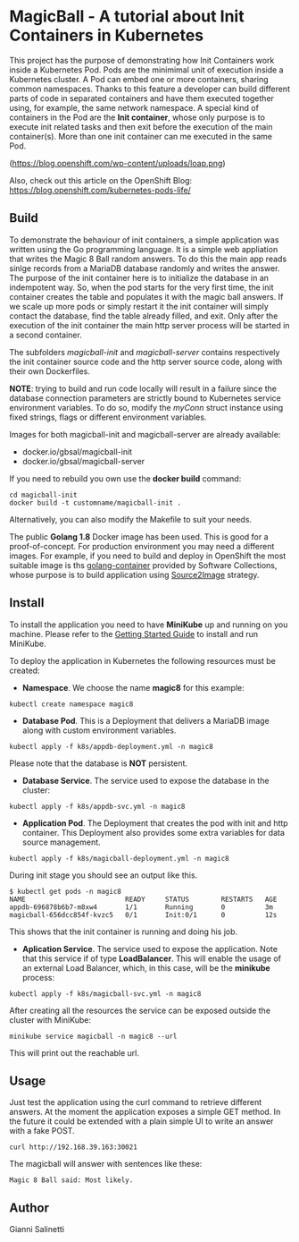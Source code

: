 # MagicBall - A tutorial about Init Containers in Kubernetes

This project has the purpose of demonstrating how Init Containers work inside a 
Kubernetes Pod. Pods are the minimimal unit of execution inside a Kubernetes cluster.
A Pod can embed one or more containers, sharing common namespaces. Thanks to this
feature a developer can build different parts of code in separated containers and have
them executed together using, for example, the same network namespace.
A special kind of containers in the Pod are the **Init container**, whose only purpose is to 
execute init related tasks and then exit before the execution of the main container(s).
More than one init container can me executed in the same Pod.

(https://blog.openshift.com/wp-content/uploads/loap.png)

Also, check out this article on the OpenShift Blog: https://blog.openshift.com/kubernetes-pods-life/

## Build

To demonstrate the behaviour of init containers, a simple application was written using
the Go programming language. It is a simple web appliation that writes the Magic 8 Ball random
answers. To do this the main app reads sinlge records from a MariaDB database randomly and 
writes the answer.
The purpose of the init container here is to initialize the database in an indempotent way.
So, when the pod starts for the very first time, the init container creates the table and 
populates it with the magic ball answers. 
If we scale up more pods or simply restart it the init container will simply contact the database,
find the table already filled, and exit.
Only after the execution of the init container the main http server process will be started in a 
second container.

The subfolders *magicball-init* and *magicball-server* contains respectively the init container 
source code and the http server source code, along with their own Dockerfiles.

**NOTE**: trying to build and run code locally will result in a failure since the database
connection parameters are strictly bound to Kubernetes service environment variables. To do so, modify
the *myConn* struct instance using fixed strings, flags or different environment variables.

Images for both magicball-init and magicball-server are already available: 
- docker.io/gbsal/magicball-init
- docker.io/gbsal/magicball-server

If you need to rebuild you own use the **docker build** command:

```
cd magicball-init
docker build -t customname/magicball-init .
```

Alternatively, you can also modify the Makefile to suit your needs.

The public **Golang 1.8** Docker image has been used. This is good for a proof-of-concept. For production
environment you may need a different images. For example, if you need to build and deploy in 
OpenShift the most suitable image is ths [golang-container](https://github.com/sclorg/golang-container) provided
by Software Collections, whose purpose is to build application using [Source2Image](https://github.com/openshift/source-to-image)
strategy.


## Install

To install the application you need to have **MiniKube** up and running on you machine.
Please refer to the [Getting Started Guide](https://kubernetes.io/docs/getting-started-guides/minikube/) to install and run
MiniKube.

To deploy the application in Kubernetes the following resources must be created:

- **Namespace**. We choose the name **magic8** for this example:
```
kubectl create namespace magic8
```

- **Database Pod**. This is a Deployment that delivers a MariaDB image along
with custom environment variables.
```
kubectl apply -f k8s/appdb-deployment.yml -n magic8
```
Please note that the database is **NOT** persistent.

- **Database Service**. The service used to expose the database in the cluster:
```
kubectl apply -f k8s/appdb-svc.yml -n magic8
```

- **Application Pod**. The Deployment that creates the pod with init and http container.
This Deployment also provides some extra variables for data source management.
```
kubectl apply -f k8s/magicball-deployment.yml -n magic8
```

During init stage you should see an output like this.
```
$ kubectl get pods -n magic8
NAME                         READY     STATUS        RESTARTS   AGE
appdb-696878b6b7-m8xw4       1/1       Running       0          3m
magicball-656dcc854f-kvzc5   0/1       Init:0/1      0          12s
```

This shows that the init container is running and doing his job.

- **Aplication Service**. The service used to expose the application. Note that this service
if of type **LoadBalancer**. This will enable the usage of an external Load Balancer, which,
in this case, will be the **minikube** process:
```
kubectl apply -f k8s/magicball-svc.yml -n magic8
```

After creating all the resources the service can be exposed outside the cluster with MiniKube:
```
minikube service magicball -n magic8 --url
```

This will print out the reachable url.

## Usage

Just test the application using the curl command to retrieve different answers. At the moment the 
application exposes a simple GET method. In the future it could be extended with a plain simple
UI to write an answer with a fake POST.
```
curl http://192.168.39.163:30021
```

The magicball will answer with sentences like these:
```
Magic 8 Ball said: Most likely.
```

## Author

Gianni Salinetti
